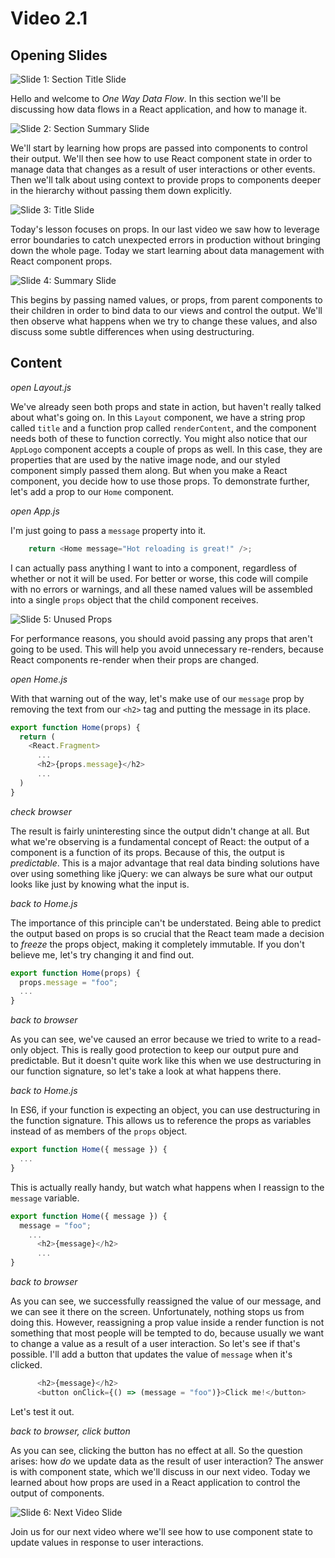 # Video 2.1

## Opening Slides

![Slide 1: Section Title Slide](./slide-1-section-title.png)

Hello and welcome to _One Way Data Flow_. In this section we'll be discussing how data flows in a React application, and how to manage it.

![Slide 2: Section Summary Slide](./slide-2-section-summary.png)

We'll start by learning how props are passed into components to control their output. We'll then see how to use React component state in order to manage data that changes as a result of user interactions or other events. Then we'll talk about using context to provide props to components deeper in the hierarchy without passing them down explicitly.

![Slide 3: Title Slide](./slide-3-title.png)

Today's lesson focuses on props. In our last video we saw how to leverage error boundaries to catch unexpected errors in production without bringing down the whole page. Today we start learning about data management with React component props.

![Slide 4: Summary Slide](./slide-4-summary.png)

This begins by passing named values, or props, from parent components to their children in order to bind data to our views and control the output. We'll then observe what happens when we try to change these values, and also discuss some subtle differences when using destructuring.

## Content

_open Layout.js_

We've already seen both props and state in action, but haven't really talked about what's going on. In this `Layout` component, we have a string prop called `title` and a function prop called `renderContent`, and the component needs both of these to function correctly. You might also notice that our `AppLogo` component accepts a couple of props as well. In this case, they are properties that are used by the native image node, and our styled component simply passed them along. But when you make a React component, you decide how to use those props. To demonstrate further, let's add a prop to our `Home` component.

_open App.js_

I'm just going to pass a `message` property into it.

```javascript
    return <Home message="Hot reloading is great!" />;
```

I can actually pass anything I want to into a component, regardless of whether or not it will be used. For better or worse, this code will compile with no errors or warnings, and all these named values will be assembled into a single `props` object that the child component receives.

![Slide 5: Unused Props](./slide-5-unused-props.png)

For performance reasons, you should avoid passing any props that aren't going to be used. This will help you avoid unnecessary re-renders, because React components re-render when their props are changed.

_open Home.js_

With that warning out of the way, let's make use of our `message` prop by removing the text from our `<h2>` tag and putting the message in its place.

```javascript
export function Home(props) {
  return (
    <React.Fragment>
      ...
      <h2>{props.message}</h2>
      ...
  )
}
```

_check browser_

The result is fairly uninteresting since the output didn't change at all. But what we're observing is a fundamental concept of React: the output of a component is a function of its props. Because of this, the output is _predictable_. This is a major advantage that real data binding solutions have over using something like jQuery: we can always be sure what our output looks like just by knowing what the input is.

_back to Home.js_

The importance of this principle can't be understated. Being able to predict the output based on props is so crucial that the React team made a decision to _freeze_ the props object, making it completely immutable. If you don't believe me, let's try changing it and find out.

```javascript
export function Home(props) {
  props.message = "foo";
  ...
}
```

_back to browser_

As you can see, we've caused an error because we tried to write to a read-only object. This is really good protection to keep our output pure and predictable. But it doesn't quite work like this when we use destructuring in our function signature, so let's take a look at what happens there.

_back to Home.js_

In ES6, if your function is expecting an object, you can use destructuring in the function signature. This allows us to reference the props as variables instead of as members of the `props` object.

```javascript
export function Home({ message }) {
  ...
}
```

This is actually really handy, but watch what happens when I reassign to the `message` variable.

```javascript
export function Home({ message }) {
  message = "foo";
    ...
      <h2>{message}</h2>
      ...
}
```

_back to browser_

As you can see, we successfully reassigned the value of our message, and we can see it there on the screen. Unfortunately, nothing stops us from doing this. However, reassigning a prop value inside a render function is not something that most people will be tempted to do, because usually we want to change a value as a result of a user interaction. So let's see if that's possible. I'll add a button that updates the value of `message` when it's clicked.

```javascript
      <h2>{message}</h2>
      <button onClick={() => (message = "foo")}>Click me!</button>
```

Let's test it out.

_back to browser, click button_

As you can see, clicking the button has no effect at all. So the question arises: how _do_ we update data as the result of user interaction? The answer is with component state, which we'll discuss in our next video. Today we learned about how props are used in a React application to control the output of components.


![Slide 6: Next Video Slide](./slide-6-next-video.png)

Join us for our next video where we'll see how to use component state to update values in response to user interactions.
